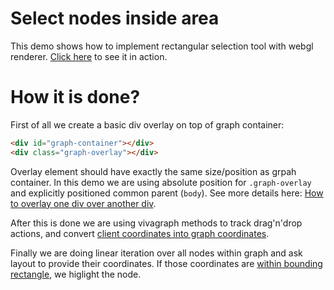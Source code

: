 # Select nodes inside area

This demo shows how to implement rectangular selection tool with webgl renderer. [Click here](http://anvaka.github.io/VivaGraphJS/demos/other/webgl-area-select/) to see it in action.

# How it is done?

First of all we create a basic div overlay on top of graph container:

``` html
<div id="graph-container"></div>
<div class="graph-overlay"></div>
```

Overlay element should have exactly the same size/position as grpah container.
In this demo we are using absolute position for `.graph-overlay` and explicitly
positioned common parent (`body`). See more details here:
[How to overlay one div over another div](http://stackoverflow.com/questions/2941189/how-to-overlay-one-div-over-another-div).

After this is done we are using vivagraph methods to track drag'n'drop actions,
and convert [client coordinates into graph coordinates](https://github.com/anvaka/VivaGraphJS/blob/8342dfb9d41fb619ec2e3a505beb508ce7743873/demos/other/webgl-area-select/index.js#L32-L40). 

Finally we are doing linear iteration over all nodes within graph and ask layout
to provide their coordinates. If those coordinates are [within bounding rectangle](https://github.com/anvaka/VivaGraphJS/blob/8342dfb9d41fb619ec2e3a505beb508ce7743873/demos/other/webgl-area-select/index.js#L58-L62),
we higlight the node.
